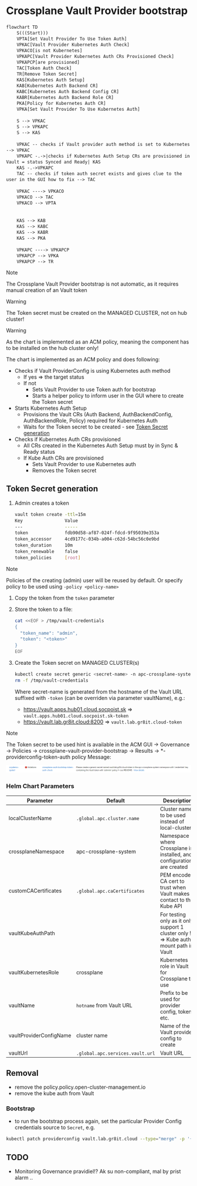 # Crossplane Vault Provider bootstrap

```mermaid
flowchart TD
    S(((Start)))
    VPTA[Set Vault Provider To Use Token Auth]
    VPKAC[Vault Provider Kubernetes Auth Check]
    VPKACO[is not Kubernetes]
    VPKAPC[Vault Provider Kubernetes Auth CRs Provisioned Check]
    VPKAPCP[are provisioned]
    TAC[Token Auth Check]
    TR[Remove Token Secret]
    KAS[Kubernetes Auth Setup]
    KAB[Kubernetes Auth Backend CR]
    KABC[Kubernetes Auth Backend Config CR]
    KABR[Kubernetes Auth Backend Role CR]
    PKA[Policy for Kubernetes Auth CR]
    VPKA[Set Vault Provider To Use Kubernetes Auth]
    
    S --> VPKAC
    S --> VPKAPC
    S --> KAS

    VPKAC -- checks if Vault provider auth method is set to Kubernetes --> VPKAC
    VPKAPC -.->|checks if Kubernetes Auth Setup CRs are provisioned in Vault = status Synced and Ready| KAS
    KAS -.->VPKAPC
    TAC -- checks if token auth secret exists and gives clue to the user in the GUI how to fix --> TAC

    VPKAC ----> VPKACO
    VPKACO --> TAC
    VPKACO --> VPTA


    KAS --> KAB
    KAS --> KABC
    KAS --> KABR
    KAS --> PKA
    
    VPKAPC ----> VPKAPCP
    VPKAPCP --> VPKA
    VPKAPCP --> TR
```

> [!NOTE]  
> The Crossplane Vault Provider bootstrap is not automatic, as it requires manual creation of an Vault token

> [!WARNING]  
> The Token secret must be created on the MANAGED CLUSTER, not on hub cluster!

> [!WARNING]  
> As the chart is implemented as an ACM policy, meaning the component has to be installed on the hub cluster only!

The chart is implemented as an ACM policy and does following:

- Checks if Vault ProviderConfig is using Kubernetes auth method
  - If yes => the target status
  - If not
    - Sets Vault Provider to use Token auth for bootstrap
    - Starts a helper policy to inform user in the GUI where to create the Token secret
- Starts Kubernetes Auth Setup
  - Provisions the Vault CRs (Auth Backend, AuthBackendConfig, AuthBackendRole, Policy) required for Kubernetes Auth
  - Waits for the Token secret to be created - see [Token Secret generation](#token-secret-generation)
- Checks if Kubernetes Auth CRs provisioned
  - All CRs created in the Kubernetes Auth Setup must by in Sync & Ready status
  - If Kube Auth CRs are provisioned
    - Sets Vault Provider to use Kubernetes auth
    - Removes the Token secret

## Token Secret generation

1) Admin creates a token

   ```bash
   vault token create -ttl=15m
   Key                Value
   ---                -----
   token              fdb90d58-af87-024f-fdcd-9f95039e353a
   token_accessor     4cd9177c-034b-a004-c62d-54bc56c0e9bd
   token_duration     10m
   token_renewable    false
   token_policies     [root]
   ```

> [!NOTE]  
> Policies of the creating (admin) user will be reused by default. Or specify policy to be used using `-policy <policy-name>`

1) Copy the token from the `token` parameter

1) Store the token to a file:

   ```bash
   cat <<EOF > /tmp/vault-credentials
   {
     "token_name": "admin",
     "token": "<token>"
   }
   EOF
   ```

1) Create the Token secret on MANAGED CLUSTER(s)

   ```bash
   kubectl create secret generic <secret-name> -n apc-crossplane-system --from-file=/tmp/vault-credentials
   rm -f /tmp/vault-credentials
   ```

   Where secret-name is generated from the hostname of the Vault URL suffixed with `-token` (can be overriden via parameter vaultName), e.g.:

    - https://vault.apps.hub01.cloud.socpoist.sk => `vault.apps.hub01.cloud.socpoist.sk-token`
    - https://vault.lab.gr8it.cloud:8200 => `vault.lab.gr8it.cloud-token`

> [!NOTE]  
> The Token secret to be used hint is available in the ACM GUI -> Governance -> Policies -> crossplane-vault-provider-bootstrap -> Results -> *-providerconfig-token-auth policy Message:
>
> ![Token Auth Check hint](images/token-secret-policy.png)

### Helm Chart Parameters

|Parameter|Default|Description|
|---|---|---|
|localClusterName|`.global.apc.cluster.name`|Cluster name to be used instead of local-cluster|
|crossplaneNamespace|apc-crossplane-system|Namespace where Crossplane is installed, and configurations are created|
|customCACertificates|`.global.apc.caCertificates`|PEM encoded CA cert to trust when Vault makes contact to the Kube API|
|vaultKubeAuthPath||For testing only as it only support 1 cluster only !!! => Kube auth mount path in Vault |
|vaultKubernetesRole|crossplane|Kubernetes role in Vault for Crossplane to use|
|vaultName|`hotname` from Vault URL|Prefix to be used for provider config, token, etc.|
|vaultProviderConfigName|cluster name|Name of the Vault provider config to create|
|vaultUrl|`.global.apc.services.vault.url`|Vault URL|

## Removal

- remove the policy.policy.open-cluster-management.io
- remove the kube auth from Vault

### Bootstrap

- to run the bootstrap process again, set the particular Provider Config credentials source to `Secret`, e.g.

```bash
kubectl patch providerconfig vault.lab.gr8it.cloud --type="merge" -p '{"spec": {"credentials":{"source": "Secret"}}}'
```

## TODO

- Monitoring Governance pravidiel!? Ak su non-compliant, mal by prist alarm ..
